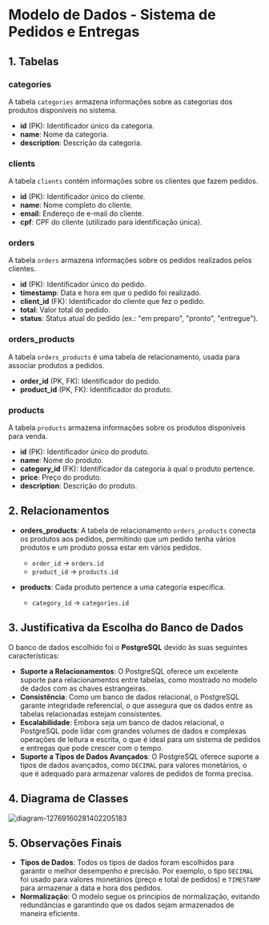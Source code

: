 # Modelo de Dados - Sistema de Pedidos e Entregas

## 1. Tabelas

### **categories**
A tabela `categories` armazena informações sobre as categorias dos produtos disponíveis no sistema.
- **id** (PK): Identificador único da categoria.
- **name**: Nome da categoria.
- **description**: Descrição da categoria.

### **clients**
A tabela `clients` contém informações sobre os clientes que fazem pedidos.
- **id** (PK): Identificador único do cliente.
- **name**: Nome completo do cliente.
- **email**: Endereço de e-mail do cliente.
- **cpf**: CPF do cliente (utilizado para identificação única).

### **orders**
A tabela `orders` armazena informações sobre os pedidos realizados pelos clientes.
- **id** (PK): Identificador único do pedido.
- **timestamp**: Data e hora em que o pedido foi realizado.
- **client_id** (FK): Identificador do cliente que fez o pedido.
- **total**: Valor total do pedido.
- **status**: Status atual do pedido (ex.: "em preparo", "pronto", "entregue").

### **orders_products**
A tabela `orders_products` é uma tabela de relacionamento, usada para associar produtos a pedidos.
- **order_id** (PK, FK): Identificador do pedido.
- **product_id** (PK, FK): Identificador do produto.

### **products**
A tabela `products` armazena informações sobre os produtos disponíveis para venda.
- **id** (PK): Identificador único do produto.
- **name**: Nome do produto.
- **category_id** (FK): Identificador da categoria à qual o produto pertence.
- **price**: Preço do produto.
- **description**: Descrição do produto.

## 2. Relacionamentos

- **orders_products**: A tabela de relacionamento `orders_products` conecta os produtos aos pedidos, permitindo que um pedido tenha vários produtos e um produto possa estar em vários pedidos.  
  - `order_id` -> `orders.id`
  - `product_id` -> `products.id`

- **products**: Cada produto pertence a uma categoria específica.  
  - `category_id` -> `categories.id`

## 3. Justificativa da Escolha do Banco de Dados

O banco de dados escolhido foi o **PostgreSQL** devido às suas seguintes características:
- **Suporte a Relacionamentos**: O PostgreSQL oferece um excelente suporte para relacionamentos entre tabelas, como mostrado no modelo de dados com as chaves estrangeiras.
- **Consistência**: Como um banco de dados relacional, o PostgreSQL garante integridade referencial, o que assegura que os dados entre as tabelas relacionadas estejam consistentes.
- **Escalabilidade**: Embora seja um banco de dados relacional, o PostgreSQL pode lidar com grandes volumes de dados e complexas operações de leitura e escrita, o que é ideal para um sistema de pedidos e entregas que pode crescer com o tempo.
- **Suporte a Tipos de Dados Avançados**: O PostgreSQL oferece suporte a tipos de dados avançados, como `DECIMAL` para valores monetários, o que é adequado para armazenar valores de pedidos de forma precisa.

## 4. Diagrama de Classes

![diagram-12769160281402205183](https://github.com/user-attachments/assets/fcff4292-f1f0-42df-9aa9-12690702ede1)

## 5. Observações Finais

- **Tipos de Dados**: Todos os tipos de dados foram escolhidos para garantir o melhor desempenho e precisão. Por exemplo, o tipo `DECIMAL` foi usado para valores monetários (preço e total de pedidos) e `TIMESTAMP` para armazenar a data e hora dos pedidos.
- **Normalização**: O modelo segue os princípios de normalização, evitando redundâncias e garantindo que os dados sejam armazenados de maneira eficiente.

